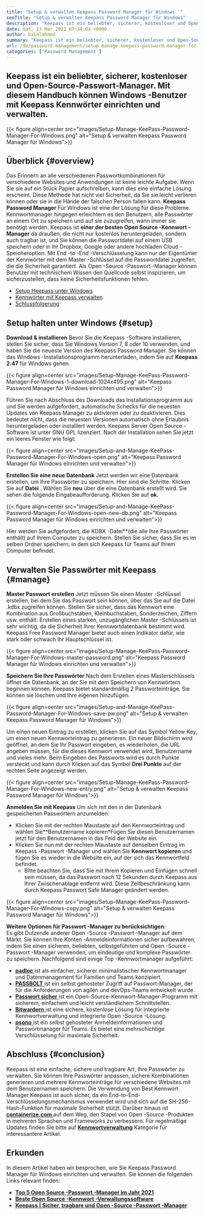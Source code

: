 ```yaml
---
title: "Setup & verwalten Keepass Password Manager für Windows '" 
seoTitle: "Setup & verwalten Keepass Password Manager für Windows" 
description: "Keepass ist ein beliebter, sicherer, kostenloser und Open-Source-Passwort-Manager. Mit diesem Handbuch können Windows -Benutzer mit Keepass Kennwörter einrichten und verwalten." 
date: Sat, 13 Mar 2021 07:34:04 +0000
author: bilalahmed
summary: "Keepass ist ein beliebter, sicherer, kostenloser und Open-Source-Passwort-Manager. Mit diesem Handbuch können Windows -Benutzer mit Keepass Kennwörter einrichten und verwalten." 
url: /de/password-management/setup-manage-keepass-password-manager-for-windows/
categories: ['Password Management']
---
```


## Keepass ist ein beliebter, sicherer, kostenloser und Open-Source-Passwort-Manager. Mit diesem Handbuch können Windows -Benutzer mit Keepass Kennwörter einrichten und verwalten.

{{< figure align=center src="images/Setup-Manage-KeePass-Password-Manager-For-Windows.png" alt="Setup & verwalten Keepass Password Manager für Windows">}}


## Überblick {#overview}

Das Erinnern an alle verschiedenen Passwortkombinationen für verschiedene Websites und Anwendungen ist keine leichte Aufgabe. Wenn Sie sie auf ein Stück Papier aufschreiben, kann dies eine einfache Lösung erscheint. Diese Methode hat nicht viel Sicherheit, da Sie sie leicht verlieren können oder sie in die Hände der falschen Person fallen kann.  **Keepass Password Manager**  Für Windows ist eine der Lösung für diese Probleme.
Kennwortmanager hingegen erleichtern es den Benutzern, alle Passwörter an einem Ort zu speichern und auf sie zuzugreifen, wann immer sie benötigt werden. Keepass ist  **einer der besten Open Source -Kennwort -Manager**  da draußen, die nicht nur kostenlos heruntergeladen, sondern auch tragbar ist, und Sie können die Passwortdatei auf einem USB speichern oder in Ihr Dropbox, Google oder andere hochladen Cloud -Speicheroption. Mit End -to -End -Verschlüsselung kann nur der Eigentümer der Kennwörter mit dem Master -Schlüssel auf die Passwortdatei zugreifen, die die Sicherheit garantiert. Als Open -Source -Passwort -Manager können Benutzer mit technischem Wissen den Quellcode selbst inspizieren, um sicherzustellen, dass keine Sicherheitsfunktionen fehlen.
  * [Setup Heepass unter Windows][1]
  * [Kennwörter mit Keepass verwalten][2]
  * [Schlussfolgerung][3]

## Setup halten unter Windows {#setup}

 **Download & installieren** 
Bevor Sie die Keepass -Software installieren, stellen Sie sicher, dass Sie Windows Version 7, 8 oder 10 verwenden, und haben Sie die neueste Version des Keepass Password Manager. Sie können das Windows -Installationsprogramm herunterladen, indem Sie auf  **Keepass 2.47**  für Windows gehen.

{{< figure align=center src="images/Setup-Manage-KeePass-Password-Manager-For-Windows-1-download-1024x495.png" alt="Keepass Password Manager für Windows einrichten und verwalten">}}

Führen Sie nach Abschluss des Downloads das Installationsprogramm aus und Sie werden aufgefordert, automatische Schecks für die neuesten Updates von Keepass Manager zu aktivieren oder zu deaktivieren. Dies bedeutet nicht, dass die neuesten Versionen automatisch ohne Erlaubnis heruntergeladen oder installiert werden. Keepass Server Open Source -Software ist unter GNU GPL lizenziert. Nach der Installation sehen Sie jetzt ein leeres Fenster wie folgt:

{{< figure align=center src="images/Setup-and-Manage-KeePass-Password-Manager-For-Windows-open.png" alt="Keepass Password Manager für Windows einrichten und verwalten">}}

 **Erstellen Sie eine neue Datenbank** 
Jetzt werden wir eine Datenbank erstellen, um Ihre Passwörter zu speichern. Hier sind die Schritte. Klicken Sie auf  **Datei** . Wählen Sie  **neu**  über die eine Datenbank erstellt wird. Sie sehen die folgende Eingabeaufforderung. Klicken Sie auf **ok.**  

{{< figure align=center src="images/Setup-and-Manage-KeePass-Password-Manager-For-Windows-open-new-db.png" alt="Keepass Password Manager für Windows einrichten und verwalten">}}

Hier werden Sie aufgefordert, die KDBX -Datei**(die alle Ihre Passwörter enthält) auf Ihrem Computer zu speichern. Stellen Sie sicher, dass Sie es im selben Ordner speichern, in dem sich Keepass für Teams auf Ihrem Computer befindet.

## Verwalten Sie Passwörter mit Keepass {#manage}

 **Master Passwort erstellen** 
Jetzt müssen Sie einen Master -Schlüssel erstellen, bei dem Sie das Passwort sein können, über das Sie auf die Datei .kdbx zugreifen können. Stellen Sie sicher, dass das Kennwort eine Kombination aus Großbuchstaben, Kleinbuchstaben, Sonderzeichen, Ziffern usw. enthält. Erstellen eines starken, unzugänglichen Master -Schlüssels ist sehr wichtig, da die Sicherheit Ihrer Kennwortdatenbank bestimmt wird. Keepass Free Password Manager bietet auch einen Indikator dafür, wie stark oder schwach Ihr Hauptschlüssel ist.

{{< figure align=center src="images/Setup-Manage-KeePass-Password-Manager-For-Windows-master-password.png" alt="Keepass Password Manager für Windows einrichten und verwalten">}}

 **Speichern Sie Ihre Passwörter** 
Nach dem Erstellen eines Masterschlüssels öffnet die Datenbank, an der Sie mit dem Speichern von Kennwörtern beginnen können. Keepass bietet standardmäßig 2 Passworteinträge. Sie können sie löschen und Ihre eigenen hinzufügen.

{{< figure align=center src="images/Setup-and-Manage-KeePass-Password-Manager-For-Windows-save-pw.png" alt="Setup & verwalten Keepass Password Manager für Windows">}}

Um einen neuen Eintrag zu erstellen, klicken Sie auf das Symbol Yellow Key, um einen neuen Kennworteintrag zu generieren. Ein neuer Bildschirm wird geöffnet, an dem Sie Ihr Passwort eingeben, es wiederholen, die URL angeben müssen, für die dieses Kennwort verwendet wird, Benutzername und vieles mehr. Beim Eingeben des Passworts wird es durch Punkte versteckt und kann durch Klicken auf das Symbol  **Drei Punkte**  auf der rechten Seite angezeigt werden.

{{< figure align=center src="images/Setup-Manage-KeePass-Password-Manager-For-Windows-new-entry.png" alt="Setup & verwalten Keepass Password Manager für Windows">}}

 **Anmelden Sie mit Keepass** 
Um sich mit den in der Datenbank gespeicherten Passwörtern anzumelden:
* Klicken Sie mit der rechten Maustaste auf den Kennworteintrag und wählen Sie**Benutzername kopieren*Fügen Sie diesen Benutzernamen jetzt für den Benutzernamen in das Feld der Website ein.
* Klicken Sie nun mit der rechten Maustaste auf denselben Eintrag im Keepass -Passwort -Manager und wählen Sie  **Kennwort kopieren**  und fügen Sie es wieder in die Website ein, auf der sich das Kennwortfeld befindet.
  * Bitte beachten Sie, dass Sie mit Ihrem Kopieren und Einfügen schnell sein müssen, da das Passwort nach 12 Sekunden durch Keepass aus Ihrer Zwischenablage entfernt wird. Diese Zeitbeschränkung kann durch Keepass Passwort Safe Manager geändert werden.

{{< figure align=center src="images/Setup-Manage-KeePass-Password-Manager-For-Windows-copy.png" alt="Setup & verwalten Keepass Password Manager für Windows">}}

 **Weitere Optionen für Passwort -Manager zu berücksichtigen:**  
Es gibt Dutzende anderer Open -Source -Passwort -Manager auf dem Markt. Sie können Ihre Konten -Anmeldeinformationen sicher aufbewahren, indem Sie einen sicheren, beliebten, selbstgeführten und Open -Source -Passwort -Manager verwenden, um eindeutige und komplexe Passwörter zu speichern. Nachfolgend sind einige Top -Kennwortmanager aufgeführt:
* [  **padloc**  ][4] ist als einfacher, sicherer minimalistischer Kennwortmanager und Datenmanagement für Familien und Teams konzipiert.
* [  **PASSBOLT**  ][5] ist ein selbst gehosteter Zugriff auf Passwort-Manager, der für die Anforderungen von agilen und devOps-Teams entwickelt wurde.
* [  **Passwort sicher**  ][6] ist ein Open-Source-Kennwort-Manager-Programm mit sicherem, einfachem und leicht verständlichem Schnittstellen.
* [  **Bitwardern**  ][7] ist eine sichere, kostenlose Lösung für integrierte Kennwortverwaltung und integrierte Open -Source -Lösung.
* [  **psono**  ][8] ist ein selbst gehosteter Anmeldeinformationen und Passwortmanager für Teams. Es bietet eine mehrschichtige Verschlüsselung für maximale Sicherheit.

## Abschluss {#conclusion}

Keepass ist eine einfache, sichere und tragbare Art, Ihre Passwörter zu verwalten. Sie können Ihre Passwörter anpassen, sichere Kombinationen generieren und mehrere Kennworteinträge für verschiedene Websites mit dem Benutzernamen speichern. Die Verwendung von Best Kennwort Manager Keepass ist auch sicher, da ein End-to-End-Verschlüsselungsmechanismus verwendet wird und sich auf die SH-256-Hash-Funktion für maximale Sicherheit stützt.
Darüber hinaus ist [  **containerize.com** ][9] auf dem Weg, den Stapel von Open -Source -Produkten in mehreren Sprachen und Frameworks zu verbessern. Für regelmäßige Updates finden Sie bitte auf **[Kennwortverwaltung][10]**  Kategorie für interessantere Artikel.

## Erkunden
In diesem Artikel haben wir besprochen, wie Sie Keepass Password Manager für Windows einrichten und verwalten. Sie können die folgenden Links relevant finden:
*  **[Top 5 Open Source -Passwort -Manager im Jahr 2021][11]**  
*  **[Beste Open Source -Kennwort -Verwaltungssoftware][12]**  
*  **[Keepass | Sicher, tragbare und Open -Source -Passwort -Manager][13]**  



 [1]: https://blog.containerize.com/wp-admin/post.php?post=3863&action=edit#setup
 [2]: https://blog.containerize.com/wp-admin/post.php?post=3863&action=edit#manage
 [3]: https://blog.containerize.com/wp-admin/post.php?post=3863&action=edit#conclusion
 [4]: https://padloc.app/
 [5]: https://products.containerize.com/password-management/passbolt/
 [6]: https://products.containerize.com/password-management/password-safe/
 [7]: https://products.containerize.com/password-management/bitwarden/
 [8]: https://products.containerize.com/password-management/psono/
 [9]: https://www.containerize.com/
 [10]: https://blog.containerize.com/category/password-management/
 [11]: https://blog.containerize.com/password-management/top-5-open-source-password-managers-in-2021/
 [12]: https://products.containerize.com/password-management/
 [13]: https://products.containerize.com/password-management/keepass

